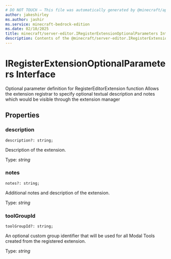 ```yaml
---
# DO NOT TOUCH — This file was automatically generated by @minecraft/api-docs-generator, to report problems file an issue at https://github.com/Mojang/minecraft-scripting-libraries
author: jakeshirley
ms.author: jashir
ms.service: minecraft-bedrock-edition
ms.date: 02/10/2025
title: minecraft/server-editor.IRegisterExtensionOptionalParameters Interface
description: Contents of the @minecraft/server-editor.IRegisterExtensionOptionalParameters class.
---
```

# IRegisterExtensionOptionalParameters Interface

Optional parameter definition for RegisterEditorExtension function Allows the extension registrar to specify optional textual description and notes which would be visible through the extension manager

## Properties

### **description**
`description?: string;`

Description of the extension.

Type: *string*

### **notes**
`notes?: string;`

Additional notes and description of the extension.

Type: *string*

### **toolGroupId**
`toolGroupId?: string;`

An optional custom group identifier that will be used for all Modal Tools created from the registered extension.

Type: *string*
